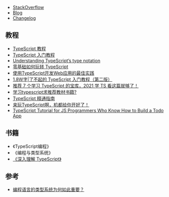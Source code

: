 - [StackOverflow](https://stackoverflow.com/questions/tagged/typescript)
- [Blog](https://devblogs.microsoft.com/typescript/)
- [Changelog](https://www.typescriptlang.org/docs/handbook/release-notes/overview.html)

## 教程

- [TypeScript 教程](https://wangdoc.com/typescript/)
- [TypeScript 入门教程](https://ts.xcatliu.com/introduction/hello-typescript.html)
- [Understanding TypeScript’s type notation](https://2ality.com/2018/04/type-notation-typescript.html)
- [零基础如何玩转 TypeScript](https://zhuanlan.zhihu.com/c_206498766)
- [使用TypeScript开发Web应用的最佳实践](https://yrq110.me/post/front-end/best-practice-of-typescript-in-webapp-developing/)
- [1.8W字|了不起的 TypeScript 入门教程（第二版）](http://semlinker.com/ts-comprehensive-tutorial/)
- [推荐 7 个学习 TypeScript 的宝库，2021 学 TS 看这篇就够了！](https://segmentfault.com/a/1190000038959316)
- [学习typescript求推荐教材书籍?](https://www.zhihu.com/question/264894569)
- [TypeScript 精通指南](https://nodelover.gitbook.io/typescript/)
- [来玩TypeScript啊，机都给你开好了！](https://zhuanlan.zhihu.com/c_206498766)
- [TypeScript Tutorial for JS Programmers Who Know How to Build a Todo App](https://ts.chibicode.com/todo/)

## 书籍

- 《TypeScript编程》
- 《编程与类型系统》
- [《深入理解 TypeScript》](https://jkchao.github.io/typescript-book-chinese/)

## 参考

- [编程语言的类型系统为何如此重要？](https://www.zhihu.com/question/23434097)
